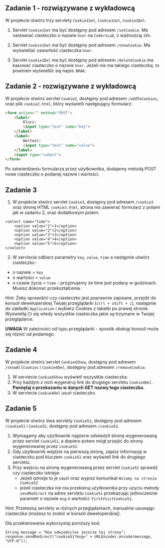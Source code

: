 ## Zadanie 1 - rozwiązywane z wykładowcą

W projekcie stwórz trzy servlety `Cookie1Set`, `Cookie1Get`, `Cookie1Del`.
1. Servlet `Cookie1Set` ma być dostępny pod adresem `/setCookie`. 
Ma nastawiać ciasteczko o nazwie ```User``` na `CodersLab`, z ważnością `24h`.

2. Servlet `Cookie1Get` ma być dostępny pod adresem `/showCookie`. Ma wyświetlać zawartość ciasteczka ```User```. 

3. Servlet `Cookie1Del` ma być dostępny pod adresem  `/deleteCookie` ma kasować ciasteczko o nazwie ```User```.
 Jeżeli nie ma takiego ciasteczka, to powinien wyświetlić się napis: `BRAK`.



## Zadanie 2 - rozwiązywane z wykładowcą

W projekcie stwórz servlet `Cookie2`, dostępny pod adresem `/addToCookies`, oraz plik 
`cookie2.html`, który wyświetli następujący formularz:  
```html
<form action="" method="POST">
    <label>
        Klucz:
        <input type="text" name="key">
    </label>
    <label>
        Wartość:
        <input type="text" name="value">
    </label>
    <input type="submit">
</form>
  ``` 
Po zatwierdzeniu formularza przez użytkownika, dodajemy metodą POST nowe ciasteczko o podanej nazwie i wartości.   


## Zadanie 3

1. W projekcie stwórz servlet `Cookie3`, dostępny pod adresem `/cookie3` oraz stronę HTML `cookie3.html`,
 strona ma zawierać formularz z polami jak w zadaniu 2, oraz dodatkowym polem:
````
<select name="time">
    <option value="1">1</option>
    <option value="2">2</option>
    <option value="3">3</option>
    <option value="4">4</option>
    <option value="5">5</option>
</select>
````
2. W servlecie odbierz parametry `key`, `value`, `time` a następnie utwórz ciasteczko :
 - o nazwie = `key`
 - o wartości = `value`
 - o czasie życia = `time` - przyjmujemy że time jest podany w godzinach. Musisz dokonać przekształcenia.

Hint: Żeby sprawdzić czy ciasteczko jest poprawnie zapisane, przejdź do konsoli deweloperskiej
 Twojej przeglądarki (`ctrl + shift + i`), 
następnie do zakładki `Application` i wybierz Cookies z tabelki po prawej stronie.
Wyświetlą Ci się wtedy wszystkie ciasteczka jakie są trzymane w Twojej przeglądarce.  

**UWAGA** W zależności od typu przeglądarki - sposób obsługi konsoli może się różnić od podanego.



## Zadanie 4

W projekcie stwórz servlet `Cookie4Show`, dostępny pod adresem `/showAllCookies` i `Cookie4Del`, dostępny pod adresem `/removeCookie`.
1. W servlecie `Cookie4Show` wyświetl wszystkie ciasteczka. 
2. Przy każdym z nich wygeneruj link do drugiego servletu `Cookie4Del`. **Pamiętaj o przekazaniu w danych GET nazwy tego ciasteczka**. 
3. W servlecie `Cookie4Del` usuń ciasteczko. 


## Zadanie 5

W projekcie stwórz dwa servlety `Cookie51`, dostępny pod adresem `/cookie51` i `Cookie52`, dostępny pod adresem `/cookie52`.
1. Wymagamy aby użytkownik najpierw odwiedził stronę wygenerowaną przez servlet `Cookie51`,
 a dopiero potem mógł przejść do strony wygenerowanej przez `Cookie52`.
2. Gdy użytkownik wejdzie na pierwszą stronę, zapisz informację w ciasteczku pod kluczem `cookie51` 
oraz wyświetl link do drugiego servletu.
3. Przy wejściu na stronę wygenerowaną przez servlet `Cookie52` sprawdź czy ciasteczko istnieje:
    * Jeżeli istnieje to je usuń oraz wypisz komunikat `Witamy na stronie Cookie52`
    * jeżeli ciasteczka nie ma przekieruj użytkownika przy użyciu metody `sendRedirect` na adres servletu `Cookie51` 
      przekazując jednocześnie parametr o nazwie `msg` o wartości:  `FirstVisitCookie51`.
      

Hint: Przetestuj servlety w różnych przeglądarkach, manualnie usuwając ciasteczka (możesz to zrobić w konsoli deweloperskiej).

Dla przekierowania wykorzystaj poniższy kod:

```
String message = "Nie odwiedziles jeszcze tej strony";  
response.sendRedirect("cookie51?msg=" + URLEncoder.encode(message, "UTF-8"));
```


